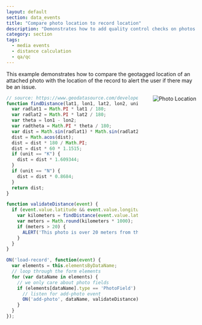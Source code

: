 ```yaml
---
layout: default
section: data_events
title: "Compare photo location to record location"
description: "Demonstrates how to add quality control checks on photos by checking to see if they were taken in the same geographic area as the record."
category: section
tags:
  - media events
  - distance calculation
  - qa/qc
---
```


This example demonstrates how to compare the geotagged location of an attached photo with the location of the record to alert the user if there may be an issue.

<img src="../media/compare-photo-location.gif" alt="Photo Location" style="float: right; margin-left: 40px;" />

```js
// source: https://www.geodatasource.com/developers/javascript
function findDistance(lat1, lon1, lat2, lon2, unit) {
  var radlat1 = Math.PI * lat1 / 180;
  var radlat2 = Math.PI * lat2 / 180;
  var theta = lon1 - lon2;
  var radtheta = Math.PI * theta / 180;
  var dist = Math.sin(radlat1) * Math.sin(radlat2) + Math.cos(radlat1) * Math.cos(radlat2) * Math.cos(radtheta);
  dist = Math.acos(dist);
  dist = dist * 180 / Math.PI;
  dist = dist * 60 * 1.1515;
  if (unit == "K") {
    dist = dist * 1.609344;
  }
  if (unit == "N") {
    dist = dist * 0.8684;
  }
  return dist;
}

function validateDistance(event) {
  if (event.value.latitude && event.value.longitude) {
    var kilometers = findDistance(event.value.latitude, event.value.longitude, LATITUDE(), LONGITUDE(), 'K');
    var meters = Math.round(kilometers * 1000);
    if (meters > 20) {
      ALERT('This photo is over 20 meters from the record location. (' + meters + ' meters)');
    }
  }
}

ON('load-record', function(event) {
  var elements = this.elementsByDataName;
  // loop through the form elements
  for (var dataName in elements) {
    // we only care about photo fields
    if (elements[dataName].type == 'PhotoField') {
      // listen for add-photo event
      ON('add-photo', dataName, validateDistance);
    }
  }
});
```
